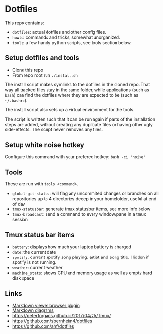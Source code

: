 
# Dotfiles

This repo contains:
* `dotfiles`: actual dotfiles and other config files.
* `howto`: commands and tricks, somewhat unorganized.
* `tools`: a few handy python scripts, see tools section below.

## Setup dotfiles and tools
* Clone this repo
* From repo root run `./install.sh`

The install script makes symlinks to the dotfiles in the cloned repo. That way all tracked files stay in the same folder, while applications (such as `bash`) can find the dotfiles where they are expected to be (such as `~/.bashrc`).

The install script also sets up a virtual environment for the tools.

The script is written such that it can be run again if parts of the installation steps are added, without creating any duplicate files or having other ugly side-effects. The script never removes any files.

## Setup white noise hotkey
Configure this command with your prefered hotkey: `bash -ci 'noise'`

## Tools
These are run with `tools <command>`.
* `global-git-status`: will flag any uncommited changes or branches on all repositories up to 4 directories deeep in your homefolder, useful at end of day
* `tmux-statusbar`: generate tmux statusbar items, see more info below
* `tmux-broadcast`: send a command to every window/pane in a tmux session


## Tmux status bar items
* `battery`: displays how much your laptop battery is charged
* `date`: the current date
* `spotify`: current spotify song playing: artist and song title. Hidden if spotify is not running.
* `weather`: current weather
* `machine_stats`: shows CPU and memory usage as well as empty hard disk space

## Links
- [Markdown viewer browser plugin](https://chrome.google.com/webstore/detail/markdown-viewer/ckkdlimhmcjmikdlpkmbgfkaikojcbjk?hl=en)
- [Markdown diagrams](https://mermaid-js.github.io/mermaid/#/)
- https://peterforgacs.github.io/2017/04/25/Tmux/
- https://github.com/sbernheim4/dotfiles
- https://github.com/ahf/dotfiles
